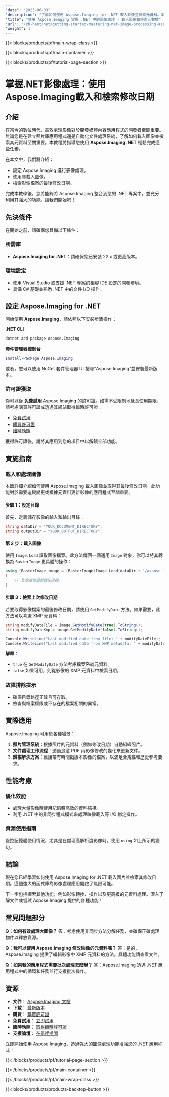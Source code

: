 ```yaml
---
"date": "2025-06-03"
"description": "了解如何使用 Aspose.Imaging for .NET 載入映像並檢索元資料。本指南涵蓋設定、載入和修改日期檢索。"
"title": "使用 Aspose.Imaging 掌握 .NET 中的圖像處理 - 載入圖像和檢索元數據"
"url": "/zh-hant/net/getting-started/mastering-net-image-processing-aspose-imaging/"
"weight": 1
---
```


{{< blocks/products/pf/main-wrap-class >}}

{{< blocks/products/pf/main-container >}}

{{< blocks/products/pf/tutorial-page-section >}}
# 掌握.NET影像處理：使用Aspose.Imaging載入和檢索修改日期

## 介紹
在當今的數位時代，高效處理影像對於開發媒體內容應用程式的開發者至關重要。無論您是在建立照片庫應用程式還是自動化文件處理系統，了解如何載入圖像並檢索其元資料至關重要。本教程將指導您使用 **Aspose.Imaging .NET** 輕鬆完成這些任務。

在本文中，我們將介紹：
- 設定 Aspose.Imaging 進行影像處理。
- 使用庫載入圖像。
- 檢索影像檔案的最後修改日期。

完成本教學後，您將能夠將 Aspose.Imaging 整合到您的 .NET 專案中，並充分利用其強大的功能。讓我們開始吧！

## 先決條件
在開始之前，請確保您具備以下條件：

### 所需庫
- **Aspose.Imaging for .NET**：請確保您已安裝 22.x 或更高版本。

### 環境設定
- 使用 Visual Studio 或支援 .NET 專案的相容 IDE 設定的開發環境。
- 具備 C# 基礎並熟悉 .NET 中的文件 I/O 操作。

## 設定 Aspose.Imaging for .NET
開始使用 **Aspose.Imaging**，請依照以下安裝步驟操作：

**.NET CLI**
```bash
dotnet add package Aspose.Imaging
```

**套件管理器控制台**
```powershell
Install-Package Aspose.Imaging
```

或者，您可以使用 NuGet 套件管理器 UI 搜尋“Aspose.Imaging”並安裝最新版本。

### 許可證獲取
你可以從 **免費試用** Aspose.Imaging 的許可證。如需不受限制地延長使用期限，請考慮購買許可證或透過其網站取得臨時許可證：
- [免費試用](https://releases.aspose.com/imaging/net/)
- [購買許可證](https://purchase.aspose.com/buy)
- [臨時執照](https://purchase.aspose.com/temporary-license/)

獲得許可證後，請將其應用到您的項目中以解鎖全部功能。

## 實施指南
### 載入和處理圖像
本節詳細介紹如何使用 Aspose.Imaging 載入圖像並取得其最後修改日期。此功能對於需要追蹤變更或根據元資料更新影像的應用程式至關重要。

#### 步驟 1：設定目錄
首先，定義儲存影像的輸入和輸出目錄：

```csharp
string dataDir = "YOUR_DOCUMENT_DIRECTORY";
string outputDir = "YOUR_OUTPUT_DIRECTORY";
```

#### 第 2 步：載入圖像
使用 `Image.Load` 讀取圖像檔案。此方法傳回一個通用 `Image` 對象，你可以將其轉換為 `RasterImage` 更具體的操作：

```csharp
using (RasterImage image = (RasterImage)Image.Load(dataDir + "/aspose-logo.jpg"))
{
    // 影像處理邏輯就在這裡。
}
```

#### 步驟 3：檢索上次修改日期
若要取得影像檔案的最後修改日期，請使用 `GetModifyDate` 方法。如果需要，此方法可以考慮 XMP 元資料：

```csharp
string modifyDateFile = image.GetModifyDate(true).ToString();
string modifyDateXmp = image.GetModifyDate(false).ToString();

Console.WriteLine("Last modified date from file: " + modifyDateFile);
Console.WriteLine("Last modified date from XMP metadata: " + modifyDateXmp);
```

**解釋**： 
- `true` 在 `GetModifyDate` 方法考慮檔案系統元資料。
- `false` 如果可用，則從影像的 XMP 元資料中檢索日期。

### 故障排除提示
- 確保目錄路徑正確且可存取。
- 檢查與檔案權限或不存在的檔案相關的異常。

## 實際應用
Aspose.Imaging 可用於各種場景：

1. **照片管理系統**：根據照片的元資料（例如修改日期）自動組織照片。
2. **文件處理工作流程**：透過追蹤 PDF 內影像修改的變化來更新文件。
3. **歸檔解決方案**：維護帶有時間戳版本影像的檔案，以滿足合規性和歷史參考要求。

## 性能考慮
### 優化效能
- 處理大量影像時使用記憶體高效的資料結構。
- 利用 .NET 中的非同步程式模式來處理映像載入等 I/O 綁定操作。

### 資源使用指南
監控記憶體使用情況，尤其是在處理高解析度影像時。使用 `using` 如上所示的語句。

## 結論
現在您已經學習如何使用 Aspose.Imaging for .NET 載入圖片並檢索其修改日期。這個強大的函式庫為影像處理應用開啟了無限可能。

下一步包括探索其他功能，例如影像轉換、操作以及更高級的元資料處理。深入了解文件或嘗試 Aspose.Imaging 提供的各種功能！

## 常見問題部分
**Q：如何有效處理大圖像？**
答：考慮使用非同步方法分解任務，並確保正確處理物件以釋放資源。

**Q：我可以使用 Aspose.Imaging 修改映像的元資料嗎？**
答：是的，Aspose.Imaging 提供了編輯影像中 XMP 元資料的方法。具體功能請查看文件。

**Q：如果我的應用程式需要批次處理怎麼辦？**
答：Aspose.Imaging 透過 .NET 應用程式中的循環和任務並行支援批次操作。

## 資源
- **文件**： [Aspose.Imaging 文檔](https://reference.aspose.com/imaging/net/)
- **下載**： [最新版本](https://releases.aspose.com/imaging/net/)
- **購買**： [購買許可證](https://purchase.aspose.com/buy)
- **免費試用**： [立即試用](https://releases.aspose.com/imaging/net/)
- **臨時執照**： [取得臨時許可證](https://purchase.aspose.com/temporary-license/)
- **支援論壇**： [在這裡提問](https://forum.aspose.com/c/imaging/10)

立即開始使用 Aspose.Imaging，透過強大的圖像處理功能增強您的 .NET 應用程式！

{{< /blocks/products/pf/tutorial-page-section >}}

{{< /blocks/products/pf/main-container >}}

{{< /blocks/products/pf/main-wrap-class >}}

{{< blocks/products/products-backtop-button >}}